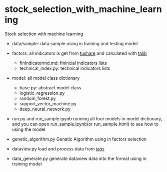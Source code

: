 # stock_selection_with_machine_learning
Stock selection with machine learning 

* data/sample: data sample using in training and testing model

* factors:
  all indicators is get from [tushare](https://tushare.pro/) and calculated with [talib](https://github.com/mrjbq7/ta-lib)
  * finIndicatormd.md: finincial indicators lists
  * technical_index.py: technical indicators lists

* model:
  all model class dictionary
  * base.py: abstract model class
  * logistic_regression.py
  * random_forest.py
  * support_vector_machine.py
  * deep_neural_network.py

* run.py and run_sample.ipynb
  running all four models in model dictionary, and you can open run_sample.ipynb(or run_sample.html) to see how to using the model

* genetic_algorithm.py
  Genatic Algorithm using in factors selection

* dataview.py
  load and process data from [jaqs](https://github.com/quantOS-org/JAQS)

* data_generate.py
  generate dataview data into the format using in training model